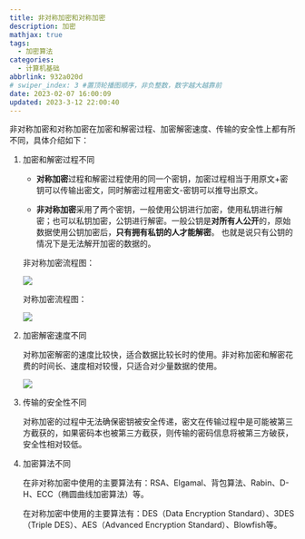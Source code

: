 ```yaml
---
title: 非对称加密和对称加密
description: 加密
mathjax: true
tags:
  - 加密算法
categories:
  - 计算机基础
abbrlink: 932a020d
# swiper_index: 3 #置顶轮播图顺序，非负整数，数字越大越靠前
date: 2023-02-07 16:00:09
updated: 2023-3-12 22:00:40
---
```


非对称加密和对称加密在加密和解密过程、加密解密速度、传输的安全性上都有所不同，具体介绍如下：

1. 加密和解密过程不同

   - **对称加密**过程和解密过程使用的同一个密钥，加密过程相当于用原文+密钥可以传输出密文，同时解密过程用密文-密钥可以推导出原文。

   - **非对称加密**采用了两个密钥，一般使用公钥进行加密，使用私钥进行解密；也可以私钥加密，公钥进行解密。一般公钥是**对所有人公开**的，原始数据使用公钥加密后，**只有拥有私钥的人才能解密**。 也就是说只有公钥的情况下是无法解开加密的数据的。

   非对称加密流程图：

   ![](https://baozi-blog.oss-cn-shenzhen.aliyuncs.com/images/202302072141931.png)

   对称加密流程图：

   ![](https://baozi-blog.oss-cn-shenzhen.aliyuncs.com/images/202302072140692.png)

2. 加密解密速度不同

   对称加密解密的速度比较快，适合数据比较长时的使用。非对称加密和解密花费的时间长、速度相对较慢，只适合对少量数据的使用。

   ![](https://baozi-blog.oss-cn-shenzhen.aliyuncs.com/images/202302072140348.png)

3. 传输的安全性不同

   对称加密的过程中无法确保密钥被安全传递，密文在传输过程中是可能被第三方截获的，如果密码本也被第三方截获，则传输的密码信息将被第三方破获，安全性相对较低。


4. 加密算法不同

   在非对称加密中使用的主要算法有：RSA、Elgamal、背包算法、Rabin、D-H、ECC（椭圆曲线加密算法）等。

   在对称加密中使用的主要算法有：DES（Data Encryption Standard）、3DES（Triple DES）、AES（Advanced Encryption Standard）、Blowfish等。